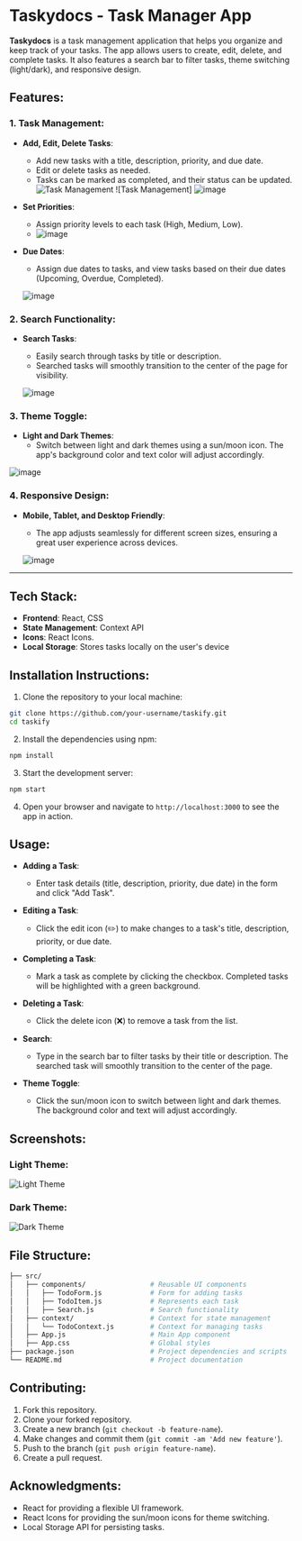 

# **Taskydocs - Task Manager App**

**Taskydocs** is a task management application that helps you organize and keep track of your tasks. The app allows users to create, edit, delete, and complete tasks. It also features a search bar to filter tasks, theme switching (light/dark), and responsive design.

## **Features:**

### 1. **Task Management**:
- **Add, Edit, Delete Tasks**: 
  - Add new tasks with a title, description, priority, and due date.
  - Edit or delete tasks as needed.
  - Tasks can be marked as completed, and their status can be updated.
     ![Task Management](https://github.com/user-attachments/assets/922bf04f-7a14-4877-9de8-ac319a2fe4be)
    ![Task Management] ![image](https://github.com/user-attachments/assets/9f1a492a-ffa2-4833-9af7-77e12169ae5d)
  
  


  

  <!-- Add your image link here -->

- **Set Priorities**: 
  - Assign priority levels to each task (High, Medium, Low).
  - ![image](https://github.com/user-attachments/assets/587fade5-edbd-4dc9-90d4-32abcfb0e70d)
  
   <!-- Add your image link here -->
   

- **Due Dates**: 
  - Assign due dates to tasks, and view tasks based on their due dates (Upcoming, Overdue, Completed).
  
   <!-- Add your image link here -->
  ![image](https://github.com/user-attachments/assets/eaddca91-aacd-4af7-96b8-5e317fb6d7f5)


### 2. **Search Functionality**:
- **Search Tasks**: 
  - Easily search through tasks by title or description.
  - Searched tasks will smoothly transition to the center of the page for visibility.
  
 
  ![image](https://github.com/user-attachments/assets/c01b7ec0-6564-4105-9d6c-58f0a034e7bf)


### 3. **Theme Toggle**:
- **Light and Dark Themes**: 
  - Switch between light and dark themes using a sun/moon icon. The app's background color and text color will adjust accordingly.
  
![image](https://github.com/user-attachments/assets/4c18f58d-f9cb-4f2a-be46-72b798aa85a3)


### 4. **Responsive Design**:
- **Mobile, Tablet, and Desktop Friendly**: 
  - The app adjusts seamlessly for different screen sizes, ensuring a great user experience across devices.
  
  ![image](https://github.com/user-attachments/assets/63cfd1d4-04f0-4775-a3b3-f819f9afaf2d)


---

## **Tech Stack:**
- **Frontend**: React, CSS
- **State Management**: Context API
- **Icons**: React Icons.
- **Local Storage**: Stores tasks locally on the user's device

## **Installation Instructions:**

1. Clone the repository to your local machine:

```bash
git clone https://github.com/your-username/taskify.git
cd taskify
```

2. Install the dependencies using npm:

```bash
npm install
```

3. Start the development server:

```bash
npm start
```

4. Open your browser and navigate to `http://localhost:3000` to see the app in action.

## **Usage:**

- **Adding a Task**: 
  - Enter task details (title, description, priority, due date) in the form and click "Add Task".
  
- **Editing a Task**: 
  - Click the edit icon (✏️) to make changes to a task's title, description, priority, or due date.
  
- **Completing a Task**: 
  - Mark a task as complete by clicking the checkbox. Completed tasks will be highlighted with a green background.
  
- **Deleting a Task**: 
  - Click the delete icon (❌) to remove a task from the list.

- **Search**: 
  - Type in the search bar to filter tasks by their title or description. The searched task will smoothly transition to the center of the page.
  
- **Theme Toggle**: 
  - Click the sun/moon icon to switch between light and dark themes. The background color and text will adjust accordingly.

## **Screenshots:**

### Light Theme:
![Light Theme](link-to-screenshot-light-theme.png)

### Dark Theme:
![Dark Theme](link-to-screenshot-dark-theme.png)

## **File Structure:**

```bash
├── src/
│   ├── components/                # Reusable UI components
│   │   ├── TodoForm.js            # Form for adding tasks
│   │   ├── TodoItem.js            # Represents each task
│   │   ├── Search.js              # Search functionality
│   ├── context/                   # Context for state management
│   │   └── TodoContext.js         # Context for managing tasks
│   ├── App.js                     # Main App component
│   ├── App.css                    # Global styles
├── package.json                   # Project dependencies and scripts
└── README.md                      # Project documentation
```

## **Contributing:**

1. Fork this repository.
2. Clone your forked repository.
3. Create a new branch (`git checkout -b feature-name`).
4. Make changes and commit them (`git commit -am 'Add new feature'`).
5. Push to the branch (`git push origin feature-name`).
6. Create a pull request.


## **Acknowledgments:**

- React for providing a flexible UI framework.
- React Icons for providing the sun/moon icons for theme switching.
- Local Storage API for persisting tasks.

